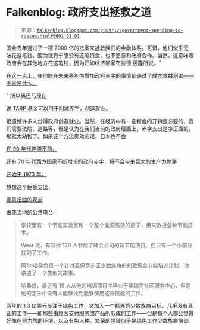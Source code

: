 <!--yml

分类: 未分类

日期：2024-05-12 21:41:37

-->

# Falkenblog: 政府支出拯救之道

> 来源：[`falkenblog.blogspot.com/2009/12/government-spending-to-rescue.html#0001-01-01`](http://falkenblog.blogspot.com/2009/12/government-spending-to-rescue.html#0001-01-01)

国会去年通过了一项 7000 亿的法案来拯救我们的金融体系。可惜，他们似乎无法花这笔钱，因为银行宁愿没有这笔资金，也不愿意和政府合作。当然，这意味着政府会在其他地方花这笔钱，因为正如经济学家布拉德·德隆所说，"

[在这一点上，任何能在未来两年内增加政府赤字的事情都通过了成本效益测试——不管是什么。](http://delong.typepad.com/sdj/2009/11/deficit-neutral-stimulus.html)

" 所以奥巴马现在

[说 TARP 基金可以用于削减赤字，创造就业。](http://blogs.abcnews.com/politicalpunch/2009/12/obama-says-tarp-funds-can-go-toward-cutting-deficit-creating-jobs.html)

很遗憾许多人觉得政府创造就业。当然，在经济中有一定程度的开销是必要的，我们需要法院、道路等，但是认为在我们当前的政府层面上，赤字支出是净正面的，那就太幼稚了。如果这个方法奏效的话，日本也不会

[在 90 年代停滞不前，](http://www.abc.net.au/money/vault/extras/extra5.htm)

还有 70 年代西方国家不断增长的政府赤字，将不会带来巨大的生产力停滞

[开始于 1973 年。](http://www.nber.org/papers/w1465)

想想这个巨额支出，

[善意扭曲的观点](http://minnesota.publicradio.org/display/web/2009/12/03/graduates-of-weatherization-training-programs-without-jobs/?refid=0&utm_source=feedburner&utm_medium=feed&utm_campaign=Feed:+MPR_NewsFeatures+(News+%26+Features+from+Minnesota+Public+Radio))

由我当地的公共电台:

> 学校里有一个节能实验室和一个整个能源高效的房子，用来教授各种节能技术。
> 
> West 说，有超过 130 人参加了峰会公司的新节能项目。但只有一个小部分找到了工作。
> 
> 阿尔·哈桑负责一个针对圣保罗东区少数族裔的刺激资金节能培训计划，他讲述了一个类似的故事。
> 
> 哈桑说，最近有 19 人从他的培训项目中毕业于美瑞克社区服务中心，但是他的学生中没有人能够找到能够使用这些技能的工作。

两年的 1.3 亿美元专注于绿色工作，又加入一个额外的少数族裔目标。几乎没有真正的工作——即那些由顾客支付服务或产品所形成的工作——但是每个人都会觉得好像在努力帮助环境，以及有色人种。繁荣的领域似乎是绿色工作少数族裔培训。
